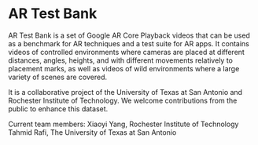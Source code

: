 # AR Test Bank

AR Test Bank is a set of Google AR Core Playback videos that can be used as a benchmark for AR techniques and a test suite for AR apps. It contains videos of controlled environments where cameras are placed at different distances, angles, heights, and with different movements relatively to placement marks, as well as videos of wild environments where a large variety of scenes are covered. 

It is a collaborative project of the University of Texas at San Antonio and Rochester Institute of Technology. We welcome contributions from the public to enhance this dataset. 

Current team members:
Xiaoyi Yang, Rochester Institute of Technology
Tahmid Rafi, The University of Texas at San Antonio
